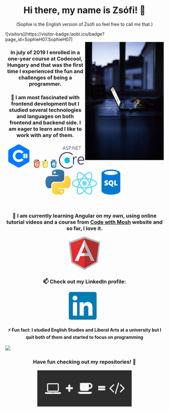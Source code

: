 
<h1 align="center"> Hi there, my name is Zsófi! 👋</h1>
<p align="center">(Sophie is the English version of Zsófi so feel free to call me that.)</p>
![visitors](https://visitor-badge.laobi.icu/badge?page_id=SophieH07.SophieH07)
<br/>
<img width="250" align="right" src="./images/code.jpg">

<h3 align="center">In july of 2019 I enrolled in a one-year course at Codecool, Hungary and that was the first time I experienced the fun and challenges of being a programmer.</h3>
<h3 align="center"> 🌱 I am most fascinated with frontend development but I studied several technologies and languages on both frontend and backend side. I am eager to learn and I like to work with any of them.</h3>
<p align="center">
<img width="80" src="./images/languages/csharp.png">
<img width="80" src="./images/languages/htmljscss.png">
<img width="80" src="./images/languages/netcore.png">
<img width="80" src="./images/languages/python.png">
<img width="80" src="./images/languages/react.png">
<img width="80" src="./images/languages/sql.png">
</p>
<br/>
<h3 align="center">🔭 I am currently learning Angular on my own, using online tutorial videos and a course from <a href="https://www.codewithmosh.com">Code with Mosh</a> website and so far, I love it.</h3>
<p align="center">
  <img width="100" src="./images/languages/angular.png">
</p>
<h3 align="center">📫 Check out my LinkedIn profile:</h3>
<p align="center">
  <a href="https://www.linkedin.com/in/zsofia-szaniszlo-prog/"><img width='100' src="./images/linkedin.png"></a>
</p>
<h4 align="center">⚡ Fun fact: I studied English Studies and Liberal Arts at a university but I quit both of them and started to focus on programming</h4>
<img src="https://github-readme-stats.vercel.app/api/top-langs/?username=SophieH07&layout=compact"/>
<h3 align="center">Have fun checking out my repositories! 👋 </h3>
<p align="center">
  <img width="300" src="./images/coffee.jpg">
</p>

